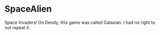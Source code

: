# SpaceAlien
Space Invaders! On Dendy, this game was called Galaxian. I had no right to not repeat it.
